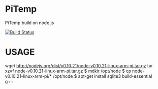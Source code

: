 # PiTemp

PiTemp build on node.js

[![Build Status](https://travis-ci.org/nebuchar/node-PiTemp.png?branch=develop)](https://travis-ci.org/nebuchar/node-PiTemp)

# USAGE

wget http://nodejs.org/dist/v0.10.21/node-v0.10.21-linux-arm-pi.tar.gz
tar xzvf node-v0.10.21-linux-arm-pi.tar.gz
$ mdkir /opt/node
$ cp node-v0.10.21-linux-arm-pi/* /opt/node
$ apt-get install sqlite3 build-essential g++


